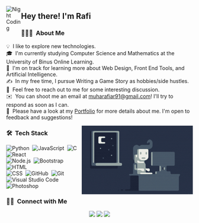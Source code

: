 <img alt="Night Coding" src="./assets/Hand%20Wave.gif" width='40' align="left"/><h2>Hey there! I'm Rafi</h2>

<!-- ## 👋 &nbsp;Hey there! I'm Aditya -->

### 👨🏻‍💻 &nbsp;About Me

💡 &nbsp;I like to explore new technologies.\
🎓 &nbsp;I'm currently studying Computer Science and Mathematics at the University of Binus Online Learning.\
🌱 &nbsp;I'm on track for learning more about Web Design, Front End Tools, and Artificial Intelligence.\
✍️ &nbsp;In my free time, I pursue Writing a Game Story as hobbies/side hustles.\
💬 &nbsp;Feel free to reach out to me for some interesting discussion.\
✉️ &nbsp;You can shoot me an email at muharafiar91@gmail.com! I'll try to respond as soon as I can.\
📄 &nbsp;Please have a look at my [Portfolio](https://chainz7.github.io/app-portfolio-css/) for more details about me. I'm open to feedback and suggestions!

<img alt="Night Coding" src="https://raw.githubusercontent.com/AVS1508/AVS1508/master/assets/Night-Coding.gif" align="right"/>

### 🛠 &nbsp;Tech Stack

![Python](https://img.shields.io/badge/-Python-05122A?style=flat&logo=python)&nbsp;
![JavaScript](https://img.shields.io/badge/-JavaScript-05122A?style=flat&logo=javascript)&nbsp;
![C](https://img.shields.io/badge/-C-05122A?style=flat&logo=C&logoColor=A8B9CC)&nbsp;
![React](https://img.shields.io/badge/-React-05122A?style=flat&logo=react)\
![Node.js](https://img.shields.io/badge/-Node.js-05122A?style=flat&logo=node.js)&nbsp;
![Bootstrap](https://img.shields.io/badge/-Bootstrap-05122A?style=flat&logo=bootstrap&logoColor=563D7C)&nbsp;
![HTML](https://img.shields.io/badge/-HTML-05122A?style=flat&logo=HTML5)\
![CSS](https://img.shields.io/badge/-CSS-05122A?style=flat&logo=CSS3&logoColor=1572B6)&nbsp;
![GitHub](https://img.shields.io/badge/-GitHub-05122A?style=flat&logo=github)&nbsp;
![Git](https://img.shields.io/badge/-Git-05122A?style=flat&logo=git)\
![Visual Studio Code](https://img.shields.io/badge/-Visual%20Studio%20Code-05122A?style=flat&logo=visual-studio-code&logoColor=007ACC)\
![Photoshop](https://img.shields.io/badge/-Photoshop-05122A?style=flat&logo=adobe-photoshop)

<!-- ### ⚙️ &nbsp;GitHub Analytics -->

<!-- <p align="center"> -->
<!-- <a href="https://github.com/AVS1508">
  <img height="180em" src="https://github-readme-stats-eight-theta.vercel.app/api?username=Chainz7&show_icons=true&theme=algolia&include_all_commits=true&count_private=true"/> -->
<!--   <img height="180em" src="https://github-readme-stats-eight-theta.vercel.app/api/top-langs/?username=Chainz7&layout=compact&langs_count=8&theme=algolia"/>
</a>
</p> -->

### 🤝🏻 &nbsp;Connect with Me

<p align="center">
<a href="https://chainz7.github.io/app-portfolio-css/"><img src="https://img.shields.io/badge/-MyPortfolio-3423A6?style=flat&logo=Google-Chrome&logoColor=white"/></a>
<a href="https://www.linkedin.com/in/muhammad-rafi-ardiansyah/"><img src="https://img.shields.io/badge/-Muhammad%20Rafi%20Ardiansyah-0077B5?style=flat&logo=Linkedin&logoColor=white"/></a>
<a href="mailto:muharafiar91@gmail.com"><img src="https://img.shields.io/badge/-muharafiar91@gmail.com-D14836?style=flat&logo=Gmail&logoColor=white"/></a>
</p>
